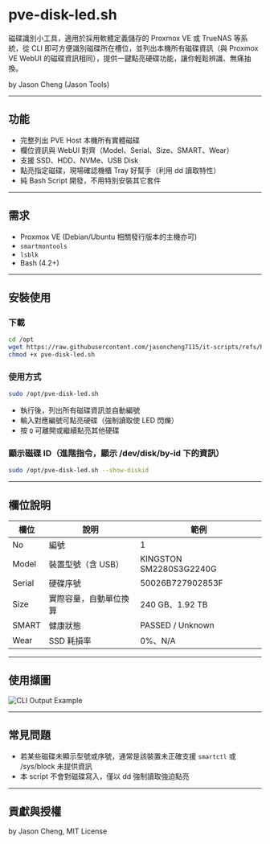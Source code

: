 
# pve-disk-led.sh

磁碟識別小工具，適用於採用軟體定義儲存的 Proxmox VE 或 TrueNAS 等系統，從 CLI 即可方便識別磁碟所在槽位，並列出本機所有磁碟資訊（與 Proxmox VE WebUI 的磁碟資訊相同），提供一鍵點亮硬碟功能，讓你輕鬆辨識、無痛抽換。


by Jason Cheng (Jason Tools)

---

## 功能

- 完整列出 PVE Host 本機所有實體磁碟
- 欄位資訊與 WebUI 對齊（Model、Serial、Size、SMART、Wear）
- 支援 SSD、HDD、NVMe、USB Disk
- 點亮指定磁碟，現場確認機櫃 Tray 好幫手（利用 dd 讀取特性）
- 純 Bash Script 開發，不用特別安裝其它套件

---

## 需求

- Proxmox VE (Debian/Ubuntu 相關發行版本的主機亦可)
- `smartmontools`
- `lsblk`
- Bash (4.2+)

---

## 安裝使用

### 下載

```bash
cd /opt
wget https://raw.githubusercontent.com/jasoncheng7115/it-scripts/refs/heads/master/pve-disk-led/pve-disk-led.sh
chmod +x pve-disk-led.sh
```

### 使用方式

```bash
sudo /opt/pve-disk-led.sh
```

* 執行後，列出所有磁碟資訊並自動編號
* 輸入對應編號可點亮硬碟（強制讀取使 LED 閃爍）
* 按 `Q` 可離開或繼續點亮其他硬碟

### 顯示磁碟 ID（進階指令，顯示 /dev/disk/by-id 下的資訊）

```bash
sudo /opt/pve-disk-led.sh --show-diskid
```

---

## 欄位說明

| 欄位     | 說明          | 範例                      |
| ------ | ----------- | ----------------------- |
| No     | 編號          | 1                       |
| Model  | 裝置型號（含 USB） | KINGSTON SM2280S3G2240G |
| Serial | 硬碟序號        | 50026B727902853F        |
| Size   | 實際容量，自動單位換算 | 240 GB、1.92 TB      |
| SMART  | 健康狀態        | PASSED / Unknown        |
| Wear   | SSD 耗損率  | 0%、N/A                  |

---

## 使用擷圖

![CLI Output Example](https://github.com/jasoncheng7115/it-scripts/blob/master/pve-disk-led/screenshot01.png)

---

## 常見問題

* 若某些磁碟未顯示型號或序號，通常是該裝置未正確支援 `smartctl` 或 /sys/block 未提供資訊
* 本 script 不會對磁碟寫入，僅以 dd 強制讀取強迫點亮

---

## 貢獻與授權

by Jason Cheng, MIT License

